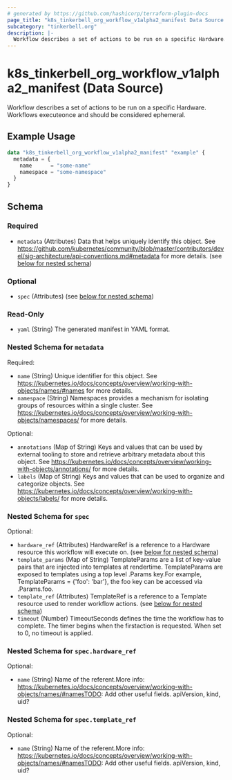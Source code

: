 ```yaml
---
# generated by https://github.com/hashicorp/terraform-plugin-docs
page_title: "k8s_tinkerbell_org_workflow_v1alpha2_manifest Data Source - terraform-provider-k8s"
subcategory: "tinkerbell.org"
description: |-
  Workflow describes a set of actions to be run on a specific Hardware. Workflows executeonce and should be considered ephemeral.
---
```


# k8s_tinkerbell_org_workflow_v1alpha2_manifest (Data Source)

Workflow describes a set of actions to be run on a specific Hardware. Workflows executeonce and should be considered ephemeral.

## Example Usage

```terraform
data "k8s_tinkerbell_org_workflow_v1alpha2_manifest" "example" {
  metadata = {
    name      = "some-name"
    namespace = "some-namespace"
  }
}
```

<!-- schema generated by tfplugindocs -->
## Schema

### Required

- `metadata` (Attributes) Data that helps uniquely identify this object. See https://github.com/kubernetes/community/blob/master/contributors/devel/sig-architecture/api-conventions.md#metadata for more details. (see [below for nested schema](#nestedatt--metadata))

### Optional

- `spec` (Attributes) (see [below for nested schema](#nestedatt--spec))

### Read-Only

- `yaml` (String) The generated manifest in YAML format.

<a id="nestedatt--metadata"></a>
### Nested Schema for `metadata`

Required:

- `name` (String) Unique identifier for this object. See https://kubernetes.io/docs/concepts/overview/working-with-objects/names/#names for more details.
- `namespace` (String) Namespaces provides a mechanism for isolating groups of resources within a single cluster. See https://kubernetes.io/docs/concepts/overview/working-with-objects/namespaces/ for more details.

Optional:

- `annotations` (Map of String) Keys and values that can be used by external tooling to store and retrieve arbitrary metadata about this object. See https://kubernetes.io/docs/concepts/overview/working-with-objects/annotations/ for more details.
- `labels` (Map of String) Keys and values that can be used to organize and categorize objects. See https://kubernetes.io/docs/concepts/overview/working-with-objects/labels/ for more details.


<a id="nestedatt--spec"></a>
### Nested Schema for `spec`

Optional:

- `hardware_ref` (Attributes) HardwareRef is a reference to a Hardware resource this workflow will execute on. (see [below for nested schema](#nestedatt--spec--hardware_ref))
- `template_params` (Map of String) TemplateParams are a list of key-value pairs that are injected into templates at rendertime. TemplateParams are exposed to templates using a top level .Params key.For example, TemplateParams = {'foo': 'bar'}, the foo key can be accessed via .Params.foo.
- `template_ref` (Attributes) TemplateRef is a reference to a Template resource used to render workflow actions. (see [below for nested schema](#nestedatt--spec--template_ref))
- `timeout` (Number) TimeoutSeconds defines the time the workflow has to complete. The timer begins when the firstaction is requested. When set to 0, no timeout is applied.

<a id="nestedatt--spec--hardware_ref"></a>
### Nested Schema for `spec.hardware_ref`

Optional:

- `name` (String) Name of the referent.More info: https://kubernetes.io/docs/concepts/overview/working-with-objects/names/#namesTODO: Add other useful fields. apiVersion, kind, uid?


<a id="nestedatt--spec--template_ref"></a>
### Nested Schema for `spec.template_ref`

Optional:

- `name` (String) Name of the referent.More info: https://kubernetes.io/docs/concepts/overview/working-with-objects/names/#namesTODO: Add other useful fields. apiVersion, kind, uid?

